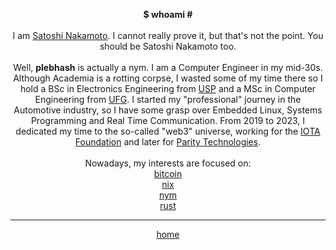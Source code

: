 <center>

  <b> $ whoami # </b>
  <br><br>
  I am <a href="http://bitcoin.org/bitcoin.pdf" target="_blank">Satoshi Nakamoto</a>. I cannot really prove it, but that's not the point. You should be Satoshi Nakamoto too.
  <br><br>
  Well, <b>plebhash</b> is actually a nym. I am a Computer Engineer in my mid-30s. Although Academia is a rotting corpse, I wasted some of my time there so I hold a BSc in Electronics Engineering from <a href="https://www5.usp.br" target="_blank">USP</a> and a MSc in Computer Engineering from <a href="https://ufg.br" target="_blank">UFG</a>. I started my "professional" journey in the Automotive industry, so I have some grasp over Embedded Linux, Systems Programming and Real Time Communication. From 2019 to 2023, I dedicated my time to the so-called "web3" universe, working for the <a href="https://iota.org" target="_blank">IOTA Foundation</a> and later for <a href="https://parity.io" target="_blank">Parity Technologies</a>.
  <br><br>
  Nowadays, my interests are focused on: <br>
  <a href="http://bitcoin.org" target="_blank">bitcoin</a><br>
  <a href="https://nixos.org" target="_blank">nix</a><br>
  <a href="https://nymtech.net" target="_blank">nym</a><br>
  <a href="https://rust-lang.org" target="_blank">rust</a><br>

  <hr>

  <a href="../index.html">home</a>

</center>
